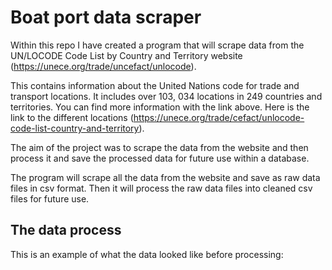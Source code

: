 # Boat port data scraper

Within this repo I have created a program that will scrape data from the UN/LOCODE Code List by Country and Territory website (https://unece.org/trade/uncefact/unlocode).

This contains information about the United Nations code for trade and transport locations. It includes over 103, 034 locations in 249 countries and territories. You can find more information with the link above. Here is the link to the different locations (https://unece.org/trade/cefact/unlocode-code-list-country-and-territory).

The aim of the project was to scrape the data from the website and then process it and save the processed data for future use within a database.

The program will scrape all the data from the website and save as raw data files in csv format. Then it will process the raw data files into cleaned csv files for future use. 

## The data process

This is an example of what the data looked like before processing:





